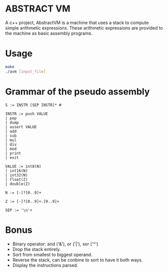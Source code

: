 # ABSTRACT VM

A c++ project, AbstractVM is a machine that uses a stack to compute simple arithmetic expressions.
These arithmetic expressions are provided to the machine as basic assembly programs.

# Usage
```bash
make
./avm [input_file]
```

# Grammar of the pseudo assembly

```
S := INSTR [SEP INSTR]* #

INSTR := push VALUE
| pop
| dump
| assert VALUE
| add
| sub
| mul
| div
| mod
| print
| exit

VALUE := int8(N)
| int16(N)
| int32(N)
| float(Z)
| double(Z)

N := [-]?[0..9]+

Z := [-]?[0..9]+.[0..9]+

SEP := '\n'+
```

# Bonus
- Binary operator: and ('&'), or ('|'), xor ('^')
- Drop the stack entirely.
- Sort from smallest to biggest operand.
- Reverse the stack, can be conbine to sort to have it both ways.
- Display the instructions parsed.